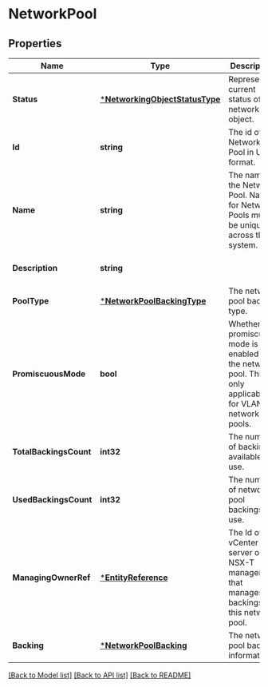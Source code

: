 # NetworkPool

## Properties
Name | Type | Description | Notes
------------ | ------------- | ------------- | -------------
**Status** | [***NetworkingObjectStatusType**](NetworkingObjectStatusType.md) | Represents current status of the networking object.  | [optional] [default to null]
**Id** | **string** | The id of the Network Pool in URN format. | [optional] [default to null]
**Name** | **string** | The name of the Network Pool. Names for Network Pools must be unique across the system. | [optional] [default to null]
**Description** | **string** |  | [optional] [default to null]
**PoolType** | [***NetworkPoolBackingType**](NetworkPoolBackingType.md) | The network pool backing type. | [optional] [default to null]
**PromiscuousMode** | **bool** | Whether promiscuous mode is enabled on the network pool. This is only applicable for VLAN network pools. | [optional] [default to null]
**TotalBackingsCount** | **int32** | The number of backings available for use. | [optional] [default to null]
**UsedBackingsCount** | **int32** | The number of network pool backings in use. | [optional] [default to null]
**ManagingOwnerRef** | [***EntityReference**](EntityReference.md) | The Id of vCenter server or the NSX-T manager that manages backings for this network pool. | [optional] [default to null]
**Backing** | [***NetworkPoolBacking**](NetworkPoolBacking.md) | The network pool backing information. | [optional] [default to null]

[[Back to Model list]](../README.md#documentation-for-models) [[Back to API list]](../README.md#documentation-for-api-endpoints) [[Back to README]](../README.md)


